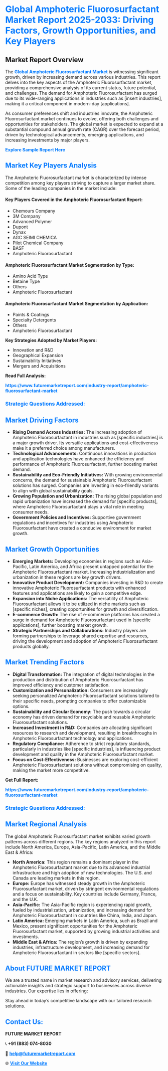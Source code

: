 <h1 style="color: #007BFF;">Global Amphoteric Fluorosurfactant Market Report 2025-2033: Driving Factors, Growth Opportunities, and Key Players</h1>

<section id="overview">
<h2>Market Report Overview</h2>
<p>The <a href="https://www.futuremarketreport.com/industry-report/amphoteric-fluorosurfactant-market" style="color: #007BFF; text-decoration: none;"><strong>Global Amphoteric Fluorosurfactant Market</strong></a> is witnessing significant growth, driven by increasing demand across various industries. This report delves into the key aspects of the Amphoteric Fluorosurfactant market, providing a comprehensive analysis of its current status, future potential, and challenges. The demand for Amphoteric Fluorosurfactant has surged due to its wide-ranging applications in industries such as [insert industries], making it a critical component in modern-day [applications].</p>
<p>As consumer preferences shift and industries innovate, the Amphoteric Fluorosurfactant market continues to evolve, offering both challenges and opportunities for stakeholders. The global market is expected to expand at a substantial compound annual growth rate (CAGR) over the forecast period, driven by technological advancements, emerging applications, and increasing investments by major players.</p>
</section>

<section id="overview">
<p><a href="https://www.futuremarketreport.com/request-sample/reportId=99212" style="color: #007BFF; text-decoration: none;"><strong>Explore Sample Report Here</strong></a></p>
</section>

<section id="key-players">
<h2 style="color: #007BFF;">Market Key Players Analysis</h2>
<p>The Amphoteric Fluorosurfactant market is characterized by intense competition among key players striving to capture a larger market share. Some of the leading companies in the market include:</p>
<h4>Key Players Covered in the Amphoteric Fluorosurfactant Report:</h4>
<ul><li>Chemours Company</li><li>3M Company</li><li>Advanced Polymer</li><li>Dupont</li><li>Dynax</li><li>AGC SEIMI CHEMICA</li><li>Pilot Chemical Company</li><li>BASF</li><li>Amphoteric Fluorosurfactant</li></ul>
<h4>Amphoteric Fluorosurfactant Market Segmentation by Type:</h4>
<ul><li>Amino Acid Type</li><li>Betaine Type</li><li>Others</li><li>Amphoteric Fluorosurfactant</li></ul>

<h4>Amphoteric Fluorosurfactant Market Segmentation by Application:</h4>
<ul><li>Paints &amp; Coatings</li><li>Specialty Detergents</li><li>Others</li><li>Amphoteric Fluorosurfactant</li></ul>
<p><strong>Key Strategies Adopted by Market Players:</strong></p>
<ul>
<li>Innovation and R&D</li>
<li>Geographical Expansion</li>
<li>Sustainability Initiatives</li>
<li>Mergers and Acquisitions</li>
</ul>
</section>

<section>
<p><strong>Read Full Analysis: </strong></p><a href="https://www.futuremarketreport.com/industry-report/amphoteric-fluorosurfactant-market" style="color: #007BFF; text-decoration: none;"><strong>https://www.futuremarketreport.com/industry-report/amphoteric-fluorosurfactant-market</strong></a>
<h3 style="color: #007BFF;">Strategic Questions Addressed:</h3>
</section>

<section id="driving-factors">
<h2 style="color: #007BFF;">Market Driving Factors</h2>
<ul>
<li><strong>Rising Demand Across Industries:</strong> The increasing adoption of Amphoteric Fluorosurfactant in industries such as [specific industries] is a major growth driver. Its versatile applications and cost-effectiveness make it a preferred choice among manufacturers.</li>
<li><strong>Technological Advancements:</strong> Continuous innovations in production and application technologies have enhanced the efficiency and performance of Amphoteric Fluorosurfactant, further boosting market demand.</li>
<li><strong>Sustainability and Eco-Friendly Initiatives:</strong> With growing environmental concerns, the demand for sustainable Amphoteric Fluorosurfactant solutions has surged. Companies are investing in eco-friendly variants to align with global sustainability goals.</li>
<li><strong>Growing Population and Urbanization:</strong> The rising global population and rapid urbanization have increased the demand for [specific products], where Amphoteric Fluorosurfactant plays a vital role in meeting consumer needs.</li>
<li><strong>Government Policies and Incentives:</strong> Supportive government regulations and incentives for industries using Amphoteric Fluorosurfactant have created a conducive environment for market growth.</li>
</ul>
</section>

<section id="growth-opportunities">
<h2 style="color: #007BFF;">Market Growth Opportunities</h2>
<ul>
<li><strong>Emerging Markets:</strong> Developing economies in regions such as Asia-Pacific, Latin America, and Africa present untapped potential for the Amphoteric Fluorosurfactant market. Increasing industrialization and urbanization in these regions are key growth drivers.</li>
<li><strong>Innovative Product Development:</strong> Companies investing in R&D to create innovative Amphoteric Fluorosurfactant products with enhanced features and applications are likely to gain a competitive edge.</li>
<li><strong>Expansion into Niche Applications:</strong> The versatility of Amphoteric Fluorosurfactant allows it to be utilized in niche markets such as [specific niches], creating opportunities for growth and diversification.</li>
<li><strong>E-commerce Growth:</strong> The rise of e-commerce platforms has created a surge in demand for Amphoteric Fluorosurfactant used in [specific applications], further boosting market growth.</li>
<li><strong>Strategic Partnerships and Collaborations:</strong> Industry players are forming partnerships to leverage shared expertise and resources, driving the development and adoption of Amphoteric Fluorosurfactant products globally.</li>
</ul>
</section>

<section id="trending-factors">
<h2 style="color: #007BFF;">Market Trending Factors</h2>
<ul>
<li><strong>Digital Transformation:</strong> The integration of digital technologies in the production and distribution of Amphoteric Fluorosurfactant has improved efficiency and customer satisfaction.</li>
<li><strong>Customization and Personalization:</strong> Consumers are increasingly seeking personalized Amphoteric Fluorosurfactant solutions tailored to their specific needs, prompting companies to offer customizable options.</li>
<li><strong>Sustainability and Circular Economy:</strong> The push towards a circular economy has driven demand for recyclable and reusable Amphoteric Fluorosurfactant solutions.</li>
<li><strong>Increased Investment in R&D:</strong> Companies are allocating significant resources to research and development, resulting in breakthroughs in Amphoteric Fluorosurfactant technology and applications.</li>
<li><strong>Regulatory Compliance:</strong> Adherence to strict regulatory standards, particularly in industries like [specific industries], is influencing product development and quality in the Amphoteric Fluorosurfactant market.</li>
<li><strong>Focus on Cost-Effectiveness:</strong> Businesses are exploring cost-efficient Amphoteric Fluorosurfactant solutions without compromising on quality, making the market more competitive.</li>
</ul>
</section>

<section>
<p><strong>Get Full Report: </strong></p><a href="https://www.futuremarketreport.com/industry-report/amphoteric-fluorosurfactant-market" style="color: #007BFF; text-decoration: none;"><strong>https://www.futuremarketreport.com/industry-report/amphoteric-fluorosurfactant-market</strong></a>
<h3 style="color: #007BFF;">Strategic Questions Addressed:</h3>
</section>


<section id="regional-analysis">
<h2 style="color: #007BFF;">Market Regional Analysis</h2>
<p>The global Amphoteric Fluorosurfactant market exhibits varied growth patterns across different regions. The key regions analyzed in this report include North America, Europe, Asia-Pacific, Latin America, and the Middle East & Africa:</p>
<ul>
<li><strong>North America:</strong> This region remains a dominant player in the Amphoteric Fluorosurfactant market due to its advanced industrial infrastructure and high adoption of new technologies. The U.S. and Canada are leading markets in this region.</li>
<li><strong>Europe:</strong> Europe has witnessed steady growth in the Amphoteric Fluorosurfactant market, driven by stringent environmental regulations and a focus on sustainability. Key countries include Germany, France, and the U.K.</li>
<li><strong>Asia-Pacific:</strong> The Asia-Pacific region is experiencing rapid growth, fueled by industrialization, urbanization, and increasing demand for Amphoteric Fluorosurfactant in countries like China, India, and Japan.</li>
<li><strong>Latin America:</strong> Emerging markets in Latin America, such as Brazil and Mexico, present significant opportunities for the Amphoteric Fluorosurfactant market, supported by growing industrial activities and investments.</li>
<li><strong>Middle East & Africa:</strong> The region’s growth is driven by expanding industries, infrastructure development, and increasing demand for Amphoteric Fluorosurfactant in sectors like [specific sectors].</li>
</ul>
</section>

<footer>
<h2 style="color: #007BFF;">About FUTURE MARKET REPORT</h2>
<p>We are a trusted name in market research and advisory services, delivering actionable insights and strategic support to businesses across diverse industries. Our expertise lies in offering:</p>

<p>Stay ahead in today’s competitive landscape with our tailored research solutions.</p>

<h2 style="color: #007BFF;">Contact Us:</h2>
<p><strong>FUTURE MARKET REPORT</strong></p>
<p>📞 <strong>+91 (883) 074-8030</strong></p>
<p>📧 <strong><a href="mailto:help@futuremarketreport.com" style="color: #007BFF;">help@futuremarketreport.com</a></strong></p>
<p>🌐 <strong><a href="https://www.futuremarketreport.com/" style="color: #007BFF;">Visit Our Website</a></strong></p>
</footer>
